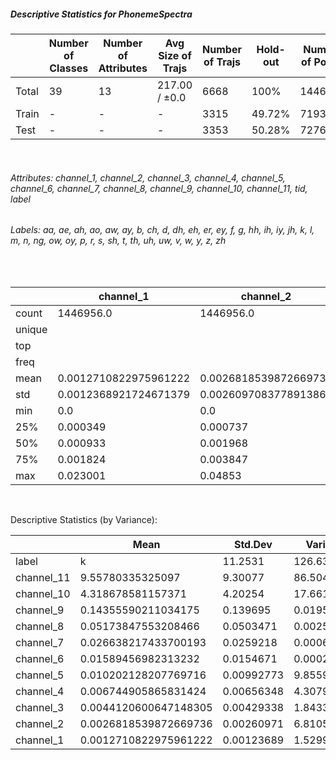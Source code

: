 ##### Descriptive Statistics for PhonemeSpectra


|       |   Number of Classes |   Number of Attributes |   Avg Size of Trajs |   Number of Trajs | Hold-out   |   Number of Points |   Longest Size |   Shortest Size |
|-------|---------------------|------------------------|---------------------|-------------------|------------|--------------------|----------------|-----------------|
| Total | 39                  | 13                     | 217.00 / ±0.0       | 6668              | 100%       |            1446956 |            217 |             217 |
| Train | -                   | -                      | -                   | 3315              | 49.72%     |             719355 |            217 |             217 |
| Test  | -                   | -                      | -                   | 3353              | 50.28%     |             727601 |            217 |             217 |

&nbsp;

###### Attributes: channel_1, channel_2, channel_3, channel_4, channel_5, channel_6, channel_7, channel_8, channel_9, channel_10, channel_11, tid, label


###### Labels: aa, ae, ah, ao, aw, ay, b, ch, d, dh, eh, er, ey, f, g, hh, ih, iy, jh, k, l, m, n, ng, ow, oy, p, r, s, sh, t, th, uh, uw, v, w, y, z, zh

&nbsp;

|        | channel_1             | channel_2             | channel_3             | channel_4            | channel_5            | channel_6            | channel_7            | channel_8           | channel_9           | channel_10        | channel_11        | label   |
|--------|-----------------------|-----------------------|-----------------------|----------------------|----------------------|----------------------|----------------------|---------------------|---------------------|-------------------|-------------------|---------|
| count  | 1446956.0             | 1446956.0             | 1446956.0             | 1446956.0            | 1446956.0            | 1446956.0            | 1446956.0            | 1446956.0           | 1446956.0           | 1446956.0         | 1446956.0         | 1446956 |
| unique |                       |                       |                       |                      |                      |                      |                      |                     |                     |                   |                   | 39      |
| top    |                       |                       |                       |                      |                      |                      |                      |                     |                     |                   |                   | aa      |
| freq   |                       |                       |                       |                      |                      |                      |                      |                     |                     |                   |                   | 37107   |
| mean   | 0.0012710822975961222 | 0.0026818539872669736 | 0.0044120600647148305 | 0.006744905865831424 | 0.010202128207769716 | 0.01589456982313232  | 0.026638217433700193 | 0.05173847553208466 | 0.14355590211034175 | 4.318678581157371 | 9.55780335325097  |         |
| std    | 0.0012368921724671379 | 0.0026097083778913867 | 0.004293375618966889  | 0.006563480746367959 | 0.009927732715224786 | 0.015467099661415568 | 0.025921834512048283 | 0.05034709476417171 | 0.1396953565469705  | 4.202539472918723 | 9.300772555171305 |         |
| min    | 0.0                   | 0.0                   | 0.0                   | 0.0                  | 0.0                  | 0.0                  | 0.0                  | 0.0                 | 0.0                 | 2e-06             | 4e-06             |         |
| 25%    | 0.000349              | 0.000737              | 0.001213              | 0.001854             | 0.002804             | 0.004369             | 0.007322             | 0.014222            | 0.039461            | 1.1871            | 2.6273            |         |
| 50%    | 0.000933              | 0.001968              | 0.003238              | 0.00495              | 0.007487             | 0.011665             | 0.01955              | 0.037971            | 0.10536             | 3.1695            | 7.0145            |         |
| 75%    | 0.001824              | 0.003847              | 0.00633               | 0.009677             | 0.014636             | 0.022803             | 0.038216             | 0.074226            | 0.20595             | 6.1957            | 13.712            |         |
| max    | 0.023001              | 0.04853               | 0.079839              | 0.12205              | 0.18462              | 0.28762              | 0.48204              | 0.93625             | 2.5978              | 78.15             | 172.96            |         |

&nbsp;

Descriptive Statistics (by Variance): 


|            | Mean                  |     Std.Dev |      Variance |
|------------|-----------------------|-------------|---------------|
| label      | k                     | 11.2531     | 126.632       |
| channel_11 | 9.55780335325097      |  9.30077    |  86.5044      |
| channel_10 | 4.318678581157371     |  4.20254    |  17.6613      |
| channel_9  | 0.14355590211034175   |  0.139695   |   0.0195148   |
| channel_8  | 0.05173847553208466   |  0.0503471  |   0.00253483  |
| channel_7  | 0.026638217433700193  |  0.0259218  |   0.000671942 |
| channel_6  | 0.01589456982313232   |  0.0154671  |   0.000239231 |
| channel_5  | 0.010202128207769716  |  0.00992773 |   9.85599e-05 |
| channel_4  | 0.006744905865831424  |  0.00656348 |   4.30793e-05 |
| channel_3  | 0.0044120600647148305 |  0.00429338 |   1.84331e-05 |
| channel_2  | 0.0026818539872669736 |  0.00260971 |   6.81058e-06 |
| channel_1  | 0.0012710822975961222 |  0.00123689 |   1.5299e-06  |

&nbsp;

